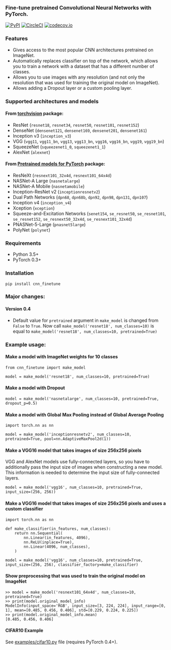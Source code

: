 ### Fine-tune pretrained Convolutional Neural Networks with PyTorch.


[![PyPI](https://img.shields.io/pypi/v/cnn-finetune.svg)](https://pypi.org/project/cnn-finetune/)
[![CircleCI](https://circleci.com/gh/creafz/pytorch-cnn-finetune/tree/master.svg?style=shield)](https://circleci.com/gh/creafz/pytorch-cnn-finetune)
[![codecov.io](https://codecov.io/github/creafz/pytorch-cnn-finetune/coverage.svg?branch=master)](https://codecov.io/github/creafz/pytorch-cnn-finetune)


### Features
- Gives access to the most popular CNN architectures pretrained on ImageNet.
- Automatically replaces classifier on top of the network, which allows you to train a network with a dataset that has a different number of classes.
- Allows you to use images with any resolution (and not only the resolution that was used for training the original model on ImageNet).
- Allows adding a Dropout layer or a custom pooling layer.


### Supported architectures and models

#### From [torchvision](https://github.com/pytorch/vision/) package:

- ResNet (`resnet18`, `resnet34`, `resnet50`, `resnet101`, `resnet152`)
- DenseNet (`densenet121`, `densenet169`, `densenet201`, `densenet161`)
- Inception v3 (`inception_v3`)
- VGG (`vgg11`, `vgg11_bn`, `vgg13`, `vgg13_bn`, `vgg16`, `vgg16_bn`, `vgg19`, `vgg19_bn`)
- SqueezeNet (`squeezenet1_0`, `squeezenet1_1`)
- AlexNet (`alexnet`)

#### From [Pretrained models for PyTorch](https://github.com/Cadene/pretrained-models.pytorch) package:
- ResNeXt (`resnext101_32x4d`, `resnext101_64x4d`)
- NASNet-A Large (`nasnetalarge`)
- NASNet-A Mobile (`nasnetamobile`)
- Inception-ResNet v2 (`inceptionresnetv2`)
- Dual Path Networks (`dpn68`, `dpn68b`, `dpn92`, `dpn98`, `dpn131`, `dpn107`)
- Inception v4 (`inception_v4`)
- Xception (`xception`)
- Squeeze-and-Excitation Networks (`senet154`, `se_resnet50`, `se_resnet101`, `se_resnet152`, `se_resnext50_32x4d`, `se_resnext101_32x4d`)
- PNASNet-5-Large (`pnasnet5large`)
- PolyNet (`polynet`)


### Requirements
* Python 3.5+
* PyTorch 0.3+

### Installation

```
pip install cnn_finetune
```


### Major changes:
#### Version 0.4
- Default value for `pretrained` argument in `make_model` is changed from `False` to `True`. Now call `make_model('resnet18', num_classes=10)` is equal to `make_model('resnet18', num_classes=10, pretrained=True)`


### Example usage:

#### Make a model with ImageNet weights for 10 classes

```
from cnn_finetune import make_model

model = make_model('resnet18', num_classes=10, pretrained=True)
```

#### Make a model with Dropout
```
model = make_model('nasnetalarge', num_classes=10, pretrained=True, dropout_p=0.5)
```

#### Make a model with Global Max Pooling instead of Global Average Pooling
```
import torch.nn as nn

model = make_model('inceptionresnetv2', num_classes=10, pretrained=True, pool=nn.AdaptiveMaxPool2d(1))
```


#### Make a VGG16 model that takes images of size 256x256 pixels
VGG and AlexNet models use fully-connected layers, so you have to additionally pass the input size of images
when constructing a new model. This information is needed to determine the input size of fully-connected layers.
```
model = make_model('vgg16', num_classes=10, pretrained=True, input_size=(256, 256))
```


#### Make a VGG16 model that takes images of size 256x256 pixels and uses a custom classifier
```
import torch.nn as nn

def make_classifier(in_features, num_classes):
    return nn.Sequential(
        nn.Linear(in_features, 4096),
        nn.ReLU(inplace=True),
        nn.Linear(4096, num_classes),
    )

model = make_model('vgg16', num_classes=10, pretrained=True, input_size=(256, 256), classifier_factory=make_classifier)
```


#### Show preprocessing that was used to train the original model on ImageNet
```
>> model = make_model('resnext101_64x4d', num_classes=10, pretrained=True)
>> print(model.original_model_info)
ModelInfo(input_space='RGB', input_size=[3, 224, 224], input_range=[0, 1], mean=[0.485, 0.456, 0.406], std=[0.229, 0.224, 0.225])
>> print(model.original_model_info.mean)
[0.485, 0.456, 0.406]
```

#### CIFAR10 Example
See [examples/cifar10.py](examples/cifar10.py) file (requires PyTorch 0.4+).
